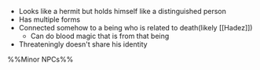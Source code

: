 - Looks like a hermit but holds himself like a distinguished person
- Has multiple forms
- Connected somehow to a being who is related to death(likely [[Hadez]])
	- Can do blood magic that is from that being
- Threateningly doesn't share his identity

%%Minor NPCs%%